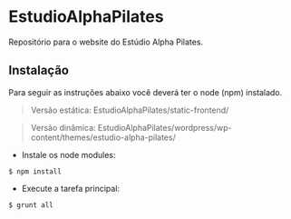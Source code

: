 EstudioAlphaPilates
==================

Repositório para o website do Estúdio Alpha Pilates.

## Instalação

Para seguir as instruções abaixo você deverá ter o node (npm) instalado.

> Versão estática: EstudioAlphaPilates/static-frontend/

> Versão dinâmica: EstudioAlphaPilates/wordpress/wp-content/themes/estudio-alpha-pilates/

* Instale os node modules:

`$ npm install`

* Execute a tarefa principal:

`$ grunt all`
